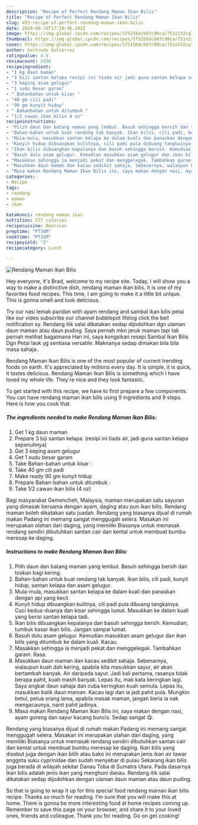 ```yaml
---
description: "Recipe of Perfect Rendang Maman Ikan Bilis"
title: "Recipe of Perfect Rendang Maman Ikan Bilis"
slug: 453-recipe-of-perfect-rendang-maman-ikan-bilis
date: 2020-09-19T17:18:46.241Z
image: https://img-global.cpcdn.com/recipes/1f5156dcb07c90ca/751x532cq70/rendang-maman-ikan-bilis-resipi-foto-utama.jpg
thumbnail: https://img-global.cpcdn.com/recipes/1f5156dcb07c90ca/751x532cq70/rendang-maman-ikan-bilis-resipi-foto-utama.jpg
cover: https://img-global.cpcdn.com/recipes/1f5156dcb07c90ca/751x532cq70/rendang-maman-ikan-bilis-resipi-foto-utama.jpg
author: Gertrude Gutierrez
ratingvalue: 4.5
reviewcount: 2436
recipeingredient:
- "1 kg daun maman"
- "3 biji santan kelapa resipi ini tiada air jadi guna santan kelapa sepenuhnya"
- "3 keping asam gelugur"
- "1 sudu besar garam"
- " Bahanbahan untuk kisar "
- "40 gm cili padi"
- "90 gm kunyit hidup"
- " Bahanbahan untuk ditumbuk "
- "1/2 cawan ikan bilis 4 oz"
recipeinstructions:
- "Pilih daun dan batang maman yang lembut. Basuh sehingga bersih dan toskan bagi kering."
- "Bahan-bahan untuk buat rendang tak banyak. Ikan bilis, cili padi, kunyit hidup, santan kelapa dan asam gelugur."
- "Mula-mula, masukkan santan kelapa ke dalam kuali dan panaskan dengan api yang kecil."
- "Kunyit hidup dibuangkan kulitnya, cili padi pula dibuang tangkainya. Cuci kedua-duanya dan kisar sehingga lumat. Masukkan ke dalam kuali yang berisi santan kelapa tadi."
- "Ikan bilis dibuangkan kepalanya dan basuh sehingga bersih. Kemudian, tumbuk kasar ikan bilis. Jangan sampai lumat."
- "Basuh dulu asam gelugur. Kemudian masukkan asam gelugur dan ikan bilis yang ditumbuk ke dalam kuali. Kacau."
- "Masakkan sehingga ia menjadi pekat dan menggelegak. Tambahkan garam. Rasa."
- "Masukkan daun maman dan kacau sedikit sahaja. Sebenarnya, walaupun kuah dah kering, apabila kita masukkan sayur, air akan bertambah banyak. Air daripada sayur. Jadi kali pertama, rasanya tidak berapa pahit, kuah masih banyak. Lepas itu, mak kata keringkan lagi. Saya angkat daun sahaja dan cuba keringkan kuah semula. Lepas itu, masukkan balik daun maman. Kacau lagi dan ia jadi pahit pula. Mungkin betul, petua orang lama, apabila masak maman, jangan beria ia nak mengacaunya, nanti pahit jadinya."
- "Masa makan Rendang Maman Ikan Bilis ini, saya makan dengan nasi, ayam goreng dan sayur kacang buncis. Sedap sangat 😋."
categories:
- Recipe
tags:
- rendang
- maman
- ikan

katakunci: rendang maman ikan 
nutrition: 277 calories
recipecuisine: American
preptime: "PT38M"
cooktime: "PT32M"
recipeyield: "2"
recipecategory: Lunch

---
```



![Rendang Maman Ikan Bilis](https://img-global.cpcdn.com/recipes/1f5156dcb07c90ca/751x532cq70/rendang-maman-ikan-bilis-resipi-foto-utama.jpg)

Hey everyone, it's Brad, welcome to my recipe site. Today, I will show you a way to make a distinctive dish, rendang maman ikan bilis. It is one of my favorites food recipes. This time, I am going to make it a little bit unique. This is gonna smell and look delicious.

Try our nasi lemak pandan with ayam rendang and sambal ikan bilis petai like our video subscribe our channel bubblepot lifelog click the bell notification sy. Rendang itik salai dikatakan sedap dijodohkan dgn ulaman daun maman atau daun puding. Saya pernah mkn jeruk maman tapi tak pernah melihat bagaimana Hari ini, saya kongsikan resepi Sambal Ikan Bilis Dgn Petai lauk yg sentiasa versatile. Maknanya sedap dimakan bila bila masa sahaja..

Rendang Maman Ikan Bilis is one of the most popular of current trending foods on earth. It's appreciated by millions every day. It is simple, it is quick, it tastes delicious. Rendang Maman Ikan Bilis is something which I have loved my whole life. They're nice and they look fantastic.


To get started with this recipe, we have to first prepare a few components. You can have rendang maman ikan bilis using 9 ingredients and 9 steps. Here is how you cook that.

<!--inarticleads1-->

##### The ingredients needed to make Rendang Maman Ikan Bilis:

1. Get 1 kg daun maman
1. Prepare 3 biji santan kelapa. (resipi ini tiada air, jadi guna santan kelapa sepenuhnya)
1. Get 3 keping asam gelugur
1. Get 1 sudu besar garam
1. Take  Bahan-bahan untuk kisar :
1. Take 40 gm cili padi
1. Make ready 90 gm kunyit hidup
1. Prepare  Bahan-bahan untuk ditumbuk :
1. Take 1/2 cawan ikan bilis (4 oz)


Bagi masyarakat Gemencheh, Malaysia, maman merupakan satu sayuran yang dimasak bersama dengan ayam, daging atau pun ikan bilis. Rendang maman boleh dikatakan satu juadah. Rendang yang biasanya dijual di rumah makan Padang ini memang sangat menggugah selera. Masakan ini merupakan olahan dari daging, yang memiliki Biasanya untuk memasak rendang sendiri dibutuhkan santan cair dan kental untuk membuat bumbu meresap ke daging. 

<!--inarticleads2-->

##### Instructions to make Rendang Maman Ikan Bilis:

1. Pilih daun dan batang maman yang lembut. Basuh sehingga bersih dan toskan bagi kering.
1. Bahan-bahan untuk buat rendang tak banyak. Ikan bilis, cili padi, kunyit hidup, santan kelapa dan asam gelugur.
1. Mula-mula, masukkan santan kelapa ke dalam kuali dan panaskan dengan api yang kecil.
1. Kunyit hidup dibuangkan kulitnya, cili padi pula dibuang tangkainya. Cuci kedua-duanya dan kisar sehingga lumat. Masukkan ke dalam kuali yang berisi santan kelapa tadi.
1. Ikan bilis dibuangkan kepalanya dan basuh sehingga bersih. Kemudian, tumbuk kasar ikan bilis. Jangan sampai lumat.
1. Basuh dulu asam gelugur. Kemudian masukkan asam gelugur dan ikan bilis yang ditumbuk ke dalam kuali. Kacau.
1. Masakkan sehingga ia menjadi pekat dan menggelegak. Tambahkan garam. Rasa.
1. Masukkan daun maman dan kacau sedikit sahaja. Sebenarnya, walaupun kuah dah kering, apabila kita masukkan sayur, air akan bertambah banyak. Air daripada sayur. Jadi kali pertama, rasanya tidak berapa pahit, kuah masih banyak. Lepas itu, mak kata keringkan lagi. Saya angkat daun sahaja dan cuba keringkan kuah semula. Lepas itu, masukkan balik daun maman. Kacau lagi dan ia jadi pahit pula. Mungkin betul, petua orang lama, apabila masak maman, jangan beria ia nak mengacaunya, nanti pahit jadinya.
1. Masa makan Rendang Maman Ikan Bilis ini, saya makan dengan nasi, ayam goreng dan sayur kacang buncis. Sedap sangat 😋.


Rendang yang biasanya dijual di rumah makan Padang ini memang sangat menggugah selera. Masakan ini merupakan olahan dari daging, yang memiliki Biasanya untuk memasak rendang sendiri dibutuhkan santan cair dan kental untuk membuat bumbu meresap ke daging. Ikan bilis yang disebut juga dengan ikan bilih atau bako ini merupakan jenis ikan air tawar anggota suku cyprinidae dan sudah menyebar di pulau Sekarang ikan bilis juga berada di wilayah sekitar Danau Toba di Sumatra Utara. Pada dasarnya ikan bilis adalah jenis ikan yang menghuni danau. Rendang itik salai dikatakan sedap dijodohkan dengan ulaman daun maman atau daun puding. 

So that is going to wrap it up for this special food rendang maman ikan bilis recipe. Thanks so much for reading. I'm sure that you will make this at home. There is gonna be more interesting food at home recipes coming up. Remember to save this page on your browser, and share it to your loved ones, friends and colleague. Thank you for reading. Go on get cooking!
